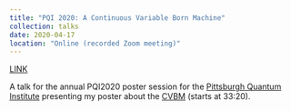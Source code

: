 ```yaml
---
title: "PQI 2020: A Continuous Variable Born Machine"
collection: talks
date: 2020-04-17
location: "Online (recorded Zoom meeting)"
---
```

[LINK](https://www.youtube.com/watch?v=ImQeEs0BcQs&t=5304s)

A talk for the annual PQI2020 poster session for the [Pittsburgh Quantum Institute](https://www.pqi.org/) presenting my poster about the [CVBM](https://arxiv.org/abs/2011.00904)  (starts at 33:20).
